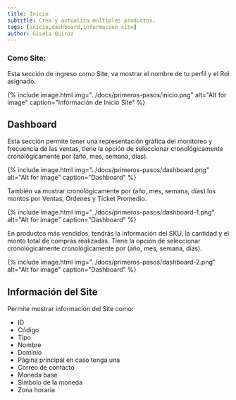 ```yaml
---
title: Inicio
subtitle: Crea y actualiza múltiples productos.
tags: [inicio,dashboard,informacion_site]
author: Gisela Quiroz
---
```


### **Como Site:**

Esta sección de ingreso como Site, va mostrar el nombre de tu perfil y el Rol asignado.

{% include image.html img="../docs/primeros-pasos/inicio.png" alt="Alt for image" caption="Información de Inicio Site" %}

## Dashboard

Esta sección permite tener una representación gráfica del monitoreo y frecuencia de las ventas, tiene la opción de seleccionar cronológicamente cronológicamente por (año, mes, semana, días).

{% include image.html img="../docs/primeros-pasos/dashboard.png" alt="Alt for image" caption="Dashboard" %}

También va mostrar cronológicamente por (año, mes, semana, días) los montos por Ventas, Órdenes y Ticket Promedio.

{% include image.html img="../docs/primeros-pasos/dashboard-1.png" alt="Alt for image" caption="Dashboard" %}

En productos más vendidos, tendrás la información del SKU, la cantidad y el monto total de compras realizadas.
Tiene la opción de seleccionar cronológicamente cronológicamente por (año, mes, semana, días).

{% include image.html img="../docs/primeros-pasos/dashboard-2.png" alt="Alt for image" caption="Dashboard" %}

## Información del Site

Permite mostrar información del Site como:
- ID
- Código
- Tipo
- Nombre
- Dominio
- Página principal en caso tenga una
- Correo de contacto 
- Moneda base 
- Símbolo de la moneda
- Zona horaria